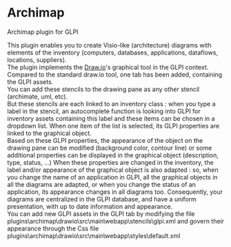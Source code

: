 # Archimap
Archimap plugin for GLPI

This plugin enables you to create Visio-like (architecture) diagrams with elements of the inventory (computers, databases, applications, dataflows, locations, suppliers).<br/>
The plugin implements the <a href="http://www.draw.io">Draw.io</a>'s graphical tool in the GLPI context.<br/>
Compared to the standard draw.io tool, one tab has been added, containing the GLPI assets.<br/>
You can add these stencils to the drawing pane as any other stencil (archimate, uml, etc). <br/>
But these stencils are each linked to an inventory class : when you type a label in the stencil, an autocomplete function is looking into GLPI for inventory assets containing this label and these items can be chosen in a dropdown list.
When one item of the list is selected, its GLPI properties are linked to the graphical object.<br/>
Based on these GLPI properties, the appearance of the object on the drawing pane can be modified (background color, contour line) or some additional properties can be displayed in the graphical object (description, type, status, ...)
When these properties are changed in the inventory, the label and/or appearance of the graphical object is also adapted : so, when you change the name of an application in GLPI, all the graphical objects in all the diagrams are adapted, or when you change the status of an application, its appearance changes in all diagrams too.
Consequently, your diagrams are centralized in the GLPI database, and have a uniform presentation, with up to date information and appearance.<br/>
You can add new GLPI assets in the GLPI tab by modifying the file plugins\archimap\drawio\src\main\webapp\stencils\glpi.xml and govern their appearance through the Css file plugins\archimap\drawio\src\main\webapp\styles\default.xml